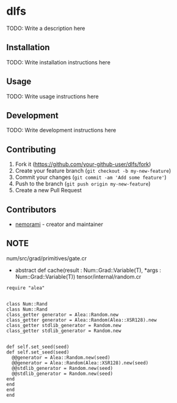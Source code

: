 # dlfs

TODO: Write a description here

## Installation

TODO: Write installation instructions here

## Usage

TODO: Write usage instructions here

## Development

TODO: Write development instructions here

## Contributing

1. Fork it (<https://github.com/your-github-user/dlfs/fork>)
2. Create your feature branch (`git checkout -b my-new-feature`)
3. Commit your changes (`git commit -am 'Add some feature'`)
4. Push to the branch (`git push origin my-new-feature`)
5. Create a new Pull Request

## Contributors

- [nemorami](https://github.com/your-github-user) - creator and maintainer

## NOTE
  num/src/grad/primitives/gate.cr 
   - abstract def cache(result : Num::Grad::Variable(T), *args : Num::Grad::Variable(T))
  tensor/internal/random.cr
  ```
  require "alea"


class Num::Rand
class Num::Rand
  class_getter generator = Alea::Random.new
  class_getter generator = Alea::Random(Alea::XSR128).new
  class_getter stdlib_generator = Random.new
  class_getter stdlib_generator = Random.new


  def self.set_seed(seed)
  def self.set_seed(seed)
    @@generator = Alea::Random.new(seed)
    @@generator = Alea::Random(Alea::XSR128).new(seed)
    @@stdlib_generator = Random.new(seed)
    @@stdlib_generator = Random.new(seed)
  end
  end
end
end
```